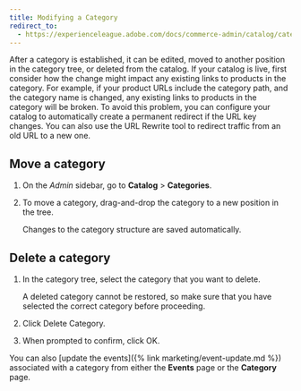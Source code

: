 ```yaml
---
title: Modifying a Category
redirect_to:
  - https://experienceleague.adobe.com/docs/commerce-admin/catalog/categories/create/category-modify.html
---
```


After a category is established, it can be edited, moved to another position in the category tree, or deleted from the catalog. If your catalog is live, first consider how the change might impact any existing links to products in the category. For example, if your product URLs include the category path, and the category name is changed, any existing links to products in the category will be broken. To avoid this problem, you can configure your catalog to automatically create a permanent redirect if the URL key changes. You can also use the URL Rewrite tool to redirect traffic from an old URL to a new one.

## Move a category

1. On the _Admin_ sidebar, go to **Catalog** > **Categories**.

1. To move a category, drag-and-drop the category to a new position in the tree.

   Changes to the category structure are saved automatically.

## Delete a category

1. In the category tree, select the category that you want to delete.

   A deleted category cannot be restored, so make sure that you have selected the correct category before proceeding.

1. Click <span class="btn">Delete Category</span>.

1. When prompted to confirm, click <span class="btn">OK</span>.

You can also [update the events]({% link marketing/event-update.md %}) associated with a category from either the **Events** page or the **Category** page.
